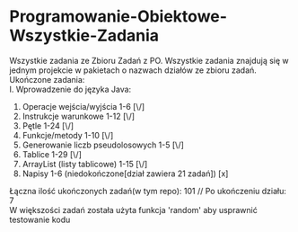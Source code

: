 # Programowanie-Obiektowe-Wszystkie-Zadania
Wszystkie zadania ze Zbioru Zadań z PO.
Wszystkie zadania znajdują się w jednym projekcie w pakietach o nazwach działów ze zbioru zadań.                                  
Ukończone zadania:                                     
I. Wprowadzenie do języka Java:
  1. Operacje wejścia/wyjścia 1-6 [\\/]
  2. Instrukcje warunkowe 1-12 [\\/]
  3. Pętle 1-24 [\\/]
  4. Funkcje/metody 1-10 [\\/]
  5. Generowanie liczb pseudolosowych 1-5 [\\/]
  6. Tablice 1-29 [\\/]
  7. ArrayList (listy tablicowe) 1-15 [\\/]
  8. Napisy 1-6 (niedokończone[dział zawiera 21 zadań]) [x]


Łączna ilość ukończonych zadań(w tym repo): 101 // Po ukończeniu działu: 7        
W większości zadań została użyta funkcja 'random' aby usprawnić testowanie kodu
